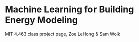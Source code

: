 # Machine Learning for Building Energy Modeling

MIT 4.463 class project page, Zoe LeHong & Sam Wolk
